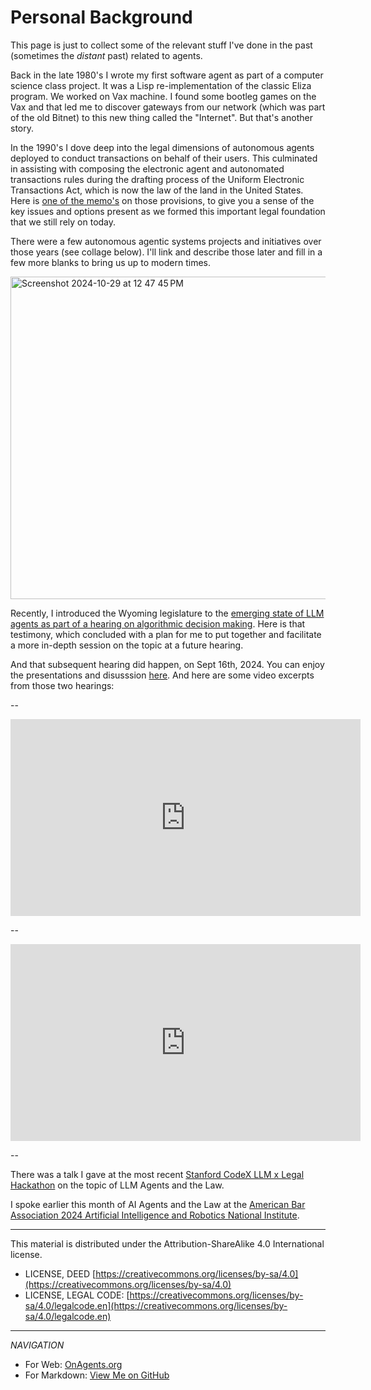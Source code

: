 # Personal Background

This page is just to collect some of the relevant stuff I've done in the past (sometimes the *distant* past) related to agents.

Back in the late 1980's I wrote my first software agent as part of a computer science class project.  It was a Lisp re-implementation of the classic Eliza program.  We worked on Vax machine.  I found some bootleg games on the Vax and that led me to discover gateways from our network (which was part of the old Bitnet) to this new thing called the "Internet".  But that's another story.

In the 1990's I dove deep into the legal dimensions of autonomous agents deployed to conduct transactions on behalf of their users.  This culminated in assisting with composing the electronic agent and autonomated transactions rules during the drafting process of the Uniform Electronic Transactions Act, which is now the law of the land in the United States.  Here is [one of the memo's](https://github.com/dazzaji/onagents/blob/main/docs/materials/0_report.htm-fullSize.pdf) on those provisions, to give you a sense of the key issues and options present as we formed this important legal foundation that we still rely on today.

There were a few autonomous agentic systems projects and initiatives over those years (see collage below).  I'll link and describe those later and fill in a few more blanks to bring us up to modern times.

<img width="516" alt="Screenshot 2024-10-29 at 12 47 45 PM" src="https://github.com/user-attachments/assets/49fb3965-dd0d-4984-98ea-e13a9a552d84">


Recently, I introduced the Wyoming legislature to the [emerging state of LLM agents as part of a hearing on algorithmic decision making](https://www.dazzagreenwood.com/p/testimony-on-agentic-ai-systems-and).  Here is that testimony, which concluded with a plan for me to put together and facilitate a more in-depth session on the topic at a future hearing.

And that subsequent hearing did happen, on Sept 16th, 2024.  You can enjoy the presentations and disusssion [here](https://www.dazzagreenwood.com/p/legislative-hearing-on-llm-agents).  And here are some video excerpts from those two hearings:

--

<iframe width="560" height="315" src="https://www.youtube.com/embed/zqAnASDf7mQ?si=N2co6q3MjI_okjcr" title="YouTube video player" frameborder="0" allow="accelerometer; autoplay; clipboard-write; encrypted-media; gyroscope; picture-in-picture; web-share" referrerpolicy="strict-origin-when-cross-origin" allowfullscreen></iframe>

-- 
<iframe width="560" height="315" src="https://www.youtube.com/embed/vQ1EqJMVBbE?si=z5U81m8hTxeBxF2O" title="YouTube video player" frameborder="0" allow="accelerometer; autoplay; clipboard-write; encrypted-media; gyroscope; picture-in-picture; web-share" referrerpolicy="strict-origin-when-cross-origin" allowfullscreen></iframe>

-- 

There was a talk I gave at the most recent [Stanford CodeX LLM x Legal Hackathon](https://law.stanford.edu/event/llm-x-law-hackathon-stanford-4) on the topic of LLM Agents and the Law.

I spoke earlier this month of AI Agents and the Law at the [American Bar Association 2024 Artificial Intelligence and Robotics National Institute](https://www.americanbar.org/groups/science_technology/events_cle/scitech-air-ni).


_____

This material is distributed under the Attribution-ShareAlike 4.0 International license.

* LICENSE, DEED [https://creativecommons.org/licenses/by-sa/4.0](https://creativecommons.org/licenses/by-sa/4.0)
* LICENSE, LEGAL CODE: [https://creativecommons.org/licenses/by-sa/4.0/legalcode.en](https://creativecommons.org/licenses/by-sa/4.0/legalcode.en)

------

*NAVIGATION*

* For Web: [OnAgents.org](https://onagents.org)
* For Markdown: [View Me on GitHub](https://github.com/dazzaji/onagents/tree/main/docs)
